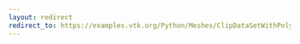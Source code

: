 ```yaml
---
layout: redirect
redirect_to: https://examples.vtk.org/Python/Meshes/ClipDataSetWithPolyData1/
---
```

